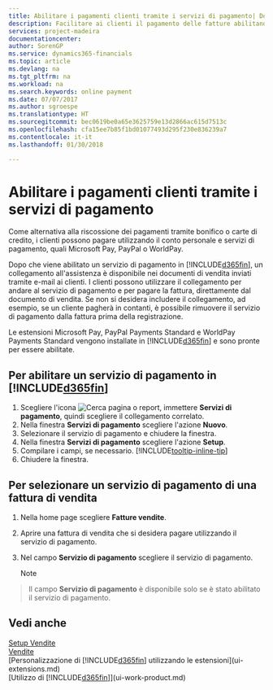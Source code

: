 ```yaml
---
title: Abilitare i pagamenti clienti tramite i servizi di pagamento| Documenti Microsoft
description: Facilitare ai clienti il pagamento delle fatture abilitando i servizi di pagamento.
services: project-madeira
documentationcenter: 
author: SorenGP
ms.service: dynamics365-financials
ms.topic: article
ms.devlang: na
ms.tgt_pltfrm: na
ms.workload: na
ms.search.keywords: online payment
ms.date: 07/07/2017
ms.author: sgroespe
ms.translationtype: HT
ms.sourcegitcommit: bec0619be0a65e3625759e13d2866ac615d7513c
ms.openlocfilehash: cfa15ee7b85f1bd01077493d295f230e836239a7
ms.contentlocale: it-it
ms.lasthandoff: 01/30/2018

---
```

# <a name="enable-customer-payments-through-payment-services"></a>Abilitare i pagamenti clienti tramite i servizi di pagamento
Come alternativa alla riscossione dei pagamenti tramite bonifico o carte di credito, i clienti possono pagare utilizzando il conto personale e servizi di pagamento, quali Microsoft Pay, PayPal o WorldPay.  

Dopo che viene abilitato un servizio di pagamento in [!INCLUDE[d365fin](includes/d365fin_md.md)], un collegamento all'assistenza è disponibile nei documenti di vendita inviati tramite e-mail ai clienti. I clienti possono utilizzare il collegamento per andare al servizio di pagamento e per pagare la fattura, direttamente dal documento di vendita. Se non si desidera includere il collegamento, ad esempio, se un cliente pagherà in contanti, è possibile rimuovere il servizio di pagamento dalla fattura prima della registrazione.  

Le estensioni Microsoft Pay, PayPal Payments Standard e WorldPay Payments Standard vengono installate in [!INCLUDE[d365fin](includes/d365fin_md.md)] e sono pronte per essere abilitate.  

## <a name="to-enable-a-payment-service-in-included365finincludesd365finmdmd"></a>Per abilitare un servizio di pagamento in [!INCLUDE[d365fin](includes/d365fin_md.md)]
1. Scegliere l'icona ![Cerca pagina o report](media/ui-search/search_small.png "icona Cerca pagina o report"), immettere **Servizi di pagamento**, quindi scegliere il collegamento correlato.  
2. Nella finestra **Servizi di pagamento** scegliere l'azione **Nuovo**.  
3. Selezionare il servizio di pagamento e chiudere la finestra.  
4. Nella finestra **Servizi di pagamento** scegliere l'azione **Setup**.  
5. Compilare i campi, se necessario. [!INCLUDE[tooltip-inline-tip](includes/tooltip-inline-tip_md.md)]  
6. Chiudere la finestra.  

## <a name="to-select-a-payment-service-on-a-sales-invoice"></a>Per selezionare un servizio di pagamento di una fattura di vendita
1. Nella home page scegliere **Fatture vendite**.  
2. Aprire una fattura di vendita che si desidera pagare utilizzando il servizio di pagamento.  
3. Nel campo **Servizio di pagamento** scegliere il servizio di pagamento.  

    > [!NOTE]  
>   Il campo **Servizio di pagamento** è disponibile solo se è stato abilitato il servizio di pagamento.  

## <a name="see-also"></a>Vedi anche  
[Setup Vendite](sales-setup-sales.md)  
[Vendite](sales-manage-sales.md)  
[Personalizzazione di [!INCLUDE[d365fin](includes/d365fin_md.md)] utilizzando le estensioni](ui-extensions.md)  
[Utilizzo di [!INCLUDE[d365fin](includes/d365fin_md.md)]](ui-work-product.md)  

